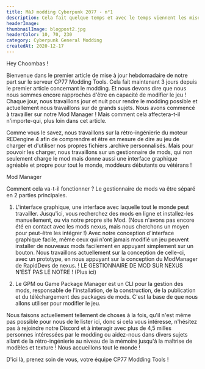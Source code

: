 ```yaml
---
title: MàJ modding Cyberpunk 2077 - n°1
description: Cela fait quelque temps et avec le temps viennent les mises à jour ! Les premières concernant le modding.
headerImage:
thumbnailImage: blogpost2.jpg
headerColor: 10, 70, 230
category: Cyberpunk General Modding
createdAt: 2020-12-17
---
```


Hey Choombas !

Bienvenue dans le premier article de mise à jour hebdomadaire de notre part sur le serveur CP77 Modding Tools. Cela fait maintenant 3 jours depuis le premier article concernant le modding. Et nous devons dire que nous nous sommes encore rapprochés d'être en capacité de modifier le jeu ! Chaque jour, nous travaillons jour et nuit pour rendre le modding possible et actuellement nous travaillons sur de grands sujets. Nous avons commencé à travailler sur notre Mod Manager ! Mais comment cela affectera-t-il n'importe-qui, plus loin dans cet article.

Comme vous le savez, nous travaillons sur la rétro-ingénierie du moteur REDengine 4 afin de comprendre et être en mesure de dire au jeu de charger et d'utiliser nos propres fichiers .archive personnalisés. Mais pour pouvoir les charger, nous travaillons sur un gestionnaire de mods, qui non seulement charge le mod mais donne aussi une interface graphique agréable et propre pour tout le monde, moddeurs débutants ou vétérans !

Mod Manager

Comment cela va-t-il fonctionner ? Le gestionnaire de mods va être séparé en 2 parties principales.

1. L'interface graphique, une interface avec laquelle tout le monde peut travailler. Jusqu'ici, vous recherchez des mods en ligne et installez-les manuellement, ou via notre propre site Mod. (Nous n'avons pas encore été en contact avec les mods nexus, mais nous cherchons un moyen pour peut-être les intégrer !) Avec notre conception d'interface graphique facile, même ceux qui n'ont jamais modifié un jeu peuvent installer de nouveaux mods facilement en appuyant simplement sur un bouton. Nous travaillons actuellement sur la conception de celle-ci, avec un prototype, en nous appuyant sur la conception du ModManager de RapidDevs de nexus. ! LE GESTIONNAIRE DE MOD SUR NEXUS N'EST PAS LE NOTRE !
(Plus ici)

<lazy-image src="https://preview.redd.it/6yx3phhhzq561.png?width=1347&format=png&auto=webp&s=c6909626fe33ab9b2f782397784abe17dbfb3bc8"></lazy-image>

2. Le GPM ou Game Package Manager est un CLI pour la gestion des mods, responsable de l'installation, de la construction, de la publication et du téléchargement des packages de mods. C'est la base de que nous allons utiliser pour modifier le jeu.

Nous faisons actuellement tellement de choses à la fois, qu'il n'est même pas possible pour nous de le lister ici, donc si cela vous intéresse, n'hésitez pas à rejoindre notre Discord et à interagir avec plus de 4,5 milles personnes intéressées par le modding ou aidez-nous dans divers sujets allant de la rétro-ingénierie au niveau de la mémoire jusqu'à la maîtrise de modèles et texture ! Nous accueillons tout le monde !

D'ici là, prenez soin de vous, votre équipe CP77 Modding Tools !
